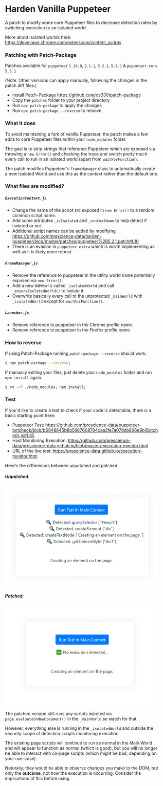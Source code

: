 # Harden Vanilla Puppeteer
A patch to modify some core Puppeteer files to decrease detection rates by switching execution to an isolated world. 

More about isolated worlds here: https://developer.chrome.com/extensions/content_scripts

### Patching with Patch-Package

Patches available for `puppeteer` `1.19.0`, `2.1.1`, `5.2.1`, `5.3.1` & `puppeteer-core` `5.3.1` 

(Note: Other versions can apply manually, following the changes in the patch diff files.)

- Install Patch-Package https://github.com/ds300/patch-package 
- Copy the `patches` folder to your project directory
- Run `npx patch-package` to apply the changes
- Run `npx patch-package --reverse` to remove

### What it does

To avoid maintaining a fork of vanilla Puppeteer, the patch makes a few edits to core Puppeteer files within your `node_modules` folder.

The goal is to strip strings that reference Puppeteer which are exposed via throwing a `new Error()` and checking the trace and switch pretty much every call to run in an isolated world (apart from `waitForFunction`).

The patch modifies Puppeteer's `FrameManager` class to automatically create a new Isolated World and use this as the context rather than the default one.

### What files are modified?

##### `ExecutionContext.js`
- Change the name of the script src exposed in `new Error()` to a random common script name.
- Add some attributes `_isIsolated` and `_contextName` to help detect if isolated or not.
- Additional script names can be added by modifying https://github.com/prescience-data/harden-puppeteer/blob/master/patches/puppeteer%2B5.2.1.patch#L10
- There is an evasion in `puppeteer-extra` which is worth implementing as well as it is likely more robust.
     
##### `FrameManager.js`
- Remove the reference to puppeteer in the utility world name potentially exposed via `new Error()`.
- Add a new `DOMWorld` called `_isolatedWorld` and call `_ensureIsolatedWorld()` to isolate it.
- Overwrite basically every call to the unprotected `_mainWorld` with `_isolatedWorld` except for `waitForFunction()`.
  
##### `Launcher.js`
- Remove reference to puppeteer in the Chrome profile name.
- Remove reference to puppeteer in the Firefox profile name.

### How to reverse

If using Patch-Package running `patch-package --reverse` should work.

```bash
$ npx patch-package --reverse;
```

If manually editing your files, just delete your `node_modules` folder and run `npm install` again.

```bash
$ rm -rf ./node_modules; npm install;
```

### Test
If you'd like to create a test to check if your code is detectable, there is a basic starting point here:

- Puppeteer Test: https://github.com/prescience-data/puppeteer-botcheck/blob/b6848845b8b5887608784caa2fe7a078db866e9b/Botcheck.js#L45
- Host Monitoring Execution: https://github.com/prescience-data/prescience-data.github.io/blob/master/execution-monitor.html
- URL of the live test: https://prescience-data.github.io/execution-monitor.html

Here's the differences between unpatched and patched:

##### Unpatched:
![Unpatched](https://github.com/prescience-data/harden-puppeteer/blob/master/isolated_unpatched.jpg?raw=true)
##### Patched:
![Patched](https://github.com/prescience-data/harden-puppeteer/blob/master/isolated_patched.jpg?raw=true)

The patched version still runs any scripts injected via `page.evaluateOnNewDocument()` in the `_mainWorld` so watch for that.

However, everything else is running in the `_isolatedWorld` and outside the security scope of detection scripts monitoring execution.

The existing page scripts will continue to run as normal in the Main World and will appear to function as normal (which is good), but you will no longer be able to interact with on-page scripts (which might be bad, depending on your use-case).

Naturally, they would be able to observe changes you make to the DOM, but only the **outcome**, not *how* the execution is occurring. Consider the implications of this before using.
